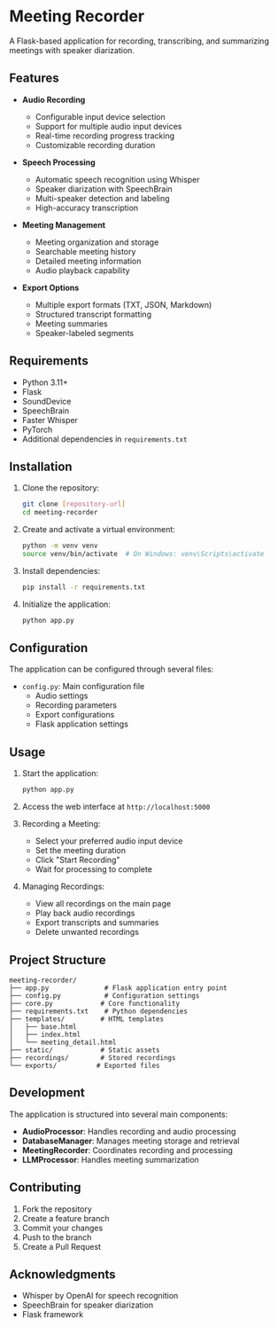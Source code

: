 # Meeting Recorder

A Flask-based application for recording, transcribing, and summarizing meetings with speaker diarization.

## Features

- **Audio Recording**
  - Configurable input device selection
  - Support for multiple audio input devices
  - Real-time recording progress tracking
  - Customizable recording duration

- **Speech Processing**
  - Automatic speech recognition using Whisper
  - Speaker diarization with SpeechBrain
  - Multi-speaker detection and labeling
  - High-accuracy transcription

- **Meeting Management**
  - Meeting organization and storage
  - Searchable meeting history
  - Detailed meeting information
  - Audio playback capability

- **Export Options**
  - Multiple export formats (TXT, JSON, Markdown)
  - Structured transcript formatting
  - Meeting summaries
  - Speaker-labeled segments

## Requirements

- Python 3.11+
- Flask
- SoundDevice
- SpeechBrain
- Faster Whisper
- PyTorch
- Additional dependencies in `requirements.txt`

## Installation

1. Clone the repository:
   ```bash
   git clone [repository-url]
   cd meeting-recorder
   ```

2. Create and activate a virtual environment:
   ```bash
   python -m venv venv
   source venv/bin/activate  # On Windows: venv\Scripts\activate
   ```

3. Install dependencies:
   ```bash
   pip install -r requirements.txt
   ```

4. Initialize the application:
   ```bash
   python app.py
   ```

## Configuration

The application can be configured through several files:

- `config.py`: Main configuration file
  - Audio settings
  - Recording parameters
  - Export configurations
  - Flask application settings

## Usage

1. Start the application:
   ```bash
   python app.py
   ```

2. Access the web interface at `http://localhost:5000`

3. Recording a Meeting:
   - Select your preferred audio input device
   - Set the meeting duration
   - Click "Start Recording"
   - Wait for processing to complete

4. Managing Recordings:
   - View all recordings on the main page
   - Play back audio recordings
   - Export transcripts and summaries
   - Delete unwanted recordings

## Project Structure

```
meeting-recorder/
├── app.py              # Flask application entry point
├── config.py           # Configuration settings
├── core.py            # Core functionality
├── requirements.txt    # Python dependencies
├── templates/         # HTML templates
│   ├── base.html
│   ├── index.html
│   └── meeting_detail.html
├── static/            # Static assets
├── recordings/        # Stored recordings
└── exports/          # Exported files
```

## Development

The application is structured into several main components:

- **AudioProcessor**: Handles recording and audio processing
- **DatabaseManager**: Manages meeting storage and retrieval
- **MeetingRecorder**: Coordinates recording and processing
- **LLMProcessor**: Handles meeting summarization

## Contributing

1. Fork the repository
2. Create a feature branch
3. Commit your changes
4. Push to the branch
5. Create a Pull Request



## Acknowledgments

- Whisper by OpenAI for speech recognition
- SpeechBrain for speaker diarization
- Flask framework
